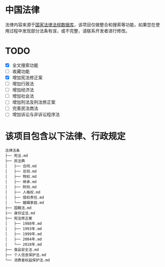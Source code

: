 # 中国法律
法律内容来源于[国家法律法规数据库](https://flk.npc.gov.cn)，该项目仅做整合和搜索等功能，如果您在使用过程中发现部分法条有误，或不完整，请联系开发者进行修改。

# TODO
 - [x] 全文搜索功能
 - [ ] 收藏功能
 - [x] 增加宪法修正案
 - [ ] 增加行政法
 - [ ] 增加经济法
 - [ ] 增加社会法
 - [ ] 增加刑法及刑法修正案
 - [ ] 完善民法商法
 - [ ] 增加诉讼与非诉讼程序法

# 该项目包含以下法律、行政规定
```
法律法条
├── 宪法.md
├── 民法典
│   ├── 合同.md
│   ├── 总则.md
│   ├── 物权.md
│   ├── 继承.md
│   ├── 附则.md
│   ├── 人格权.md
│   ├── 侵权责任.md
│   └── 婚姻家庭.md
├── 国籍法.md
├── 身份证法.md
├── 宪法修正案
│   ├── 1988年.md
│   ├── 1993年.md
│   ├── 1999年.md
│   ├── 2004年.md
│   └── 2018年.md
├── 食品安全法.md
├── 个人信息保护法.md
└── 消费者权益保护法.md
```